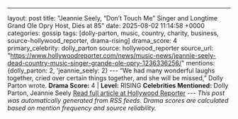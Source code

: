 ---
layout: post
title: "Jeannie Seely, “Don’t Touch Me” Singer and Longtime Grand Ole Opry Host, Dies at 85"
date: 2025-08-02 11:14:58 +0000
categories: gossip
tags: [dolly-parton, music, country, charity, business, source-hollywood_reporter, drama-rising]
drama_score: 4
primary_celebrity: dolly_parton
source: hollywood_reporter
source_url: "https://www.hollywoodreporter.com/news/music-news/jeannie-seely-dead-country-music-singer-grande-ole-opry-1236336256/"
mentions: {dolly_parton: 2, 'jeannie_seely: 2} --- “We had many wonderful laughs together, cried over certain things together, and she will be missed,” Dolly Parton wrote. **Drama Score:** 4 | **Level:** RISING **Celebrities Mentioned:** Dolly Parton, Jeannie Seely [Read full article at Hollywood Reporter](https://www.hollywoodreporter.com/news/music-news/jeannie-seely-dead-country-music-singer-grande-ole-opry-1236336256/) --- *This post was automatically generated from RSS feeds. Drama scores are calculated based on mention frequency and source reliability.*
